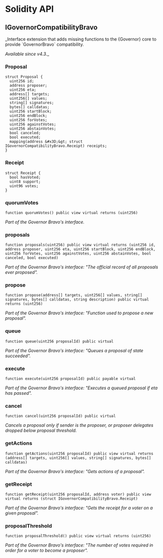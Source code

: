 # Solidity API

## IGovernorCompatibilityBravo

_Interface extension that adds missing functions to the {Governor} core to provide &#x60;GovernorBravo&#x60; compatibility.

_Available since v4.3.__

### Proposal

```solidity
struct Proposal {
  uint256 id;
  address proposer;
  uint256 eta;
  address[] targets;
  uint256[] values;
  string[] signatures;
  bytes[] calldatas;
  uint256 startBlock;
  uint256 endBlock;
  uint256 forVotes;
  uint256 againstVotes;
  uint256 abstainVotes;
  bool canceled;
  bool executed;
  mapping(address &#x3D;&gt; struct IGovernorCompatibilityBravo.Receipt) receipts;
}
```

### Receipt

```solidity
struct Receipt {
  bool hasVoted;
  uint8 support;
  uint96 votes;
}
```

### quorumVotes

```solidity
function quorumVotes() public view virtual returns (uint256)
```

_Part of the Governor Bravo&#x27;s interface._

### proposals

```solidity
function proposals(uint256) public view virtual returns (uint256 id, address proposer, uint256 eta, uint256 startBlock, uint256 endBlock, uint256 forVotes, uint256 againstVotes, uint256 abstainVotes, bool canceled, bool executed)
```

_Part of the Governor Bravo&#x27;s interface: _&quot;The official record of all proposals ever proposed&quot;_._

### propose

```solidity
function propose(address[] targets, uint256[] values, string[] signatures, bytes[] calldatas, string description) public virtual returns (uint256)
```

_Part of the Governor Bravo&#x27;s interface: _&quot;Function used to propose a new proposal&quot;_._

### queue

```solidity
function queue(uint256 proposalId) public virtual
```

_Part of the Governor Bravo&#x27;s interface: _&quot;Queues a proposal of state succeeded&quot;_._

### execute

```solidity
function execute(uint256 proposalId) public payable virtual
```

_Part of the Governor Bravo&#x27;s interface: _&quot;Executes a queued proposal if eta has passed&quot;_._

### cancel

```solidity
function cancel(uint256 proposalId) public virtual
```

_Cancels a proposal only if sender is the proposer, or proposer delegates dropped below proposal threshold._

### getActions

```solidity
function getActions(uint256 proposalId) public view virtual returns (address[] targets, uint256[] values, string[] signatures, bytes[] calldatas)
```

_Part of the Governor Bravo&#x27;s interface: _&quot;Gets actions of a proposal&quot;_._

### getReceipt

```solidity
function getReceipt(uint256 proposalId, address voter) public view virtual returns (struct IGovernorCompatibilityBravo.Receipt)
```

_Part of the Governor Bravo&#x27;s interface: _&quot;Gets the receipt for a voter on a given proposal&quot;_._

### proposalThreshold

```solidity
function proposalThreshold() public view virtual returns (uint256)
```

_Part of the Governor Bravo&#x27;s interface: _&quot;The number of votes required in order for a voter to become a proposer&quot;_._

